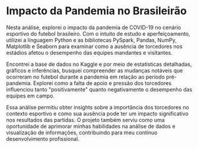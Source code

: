 # Impacto da Pandemia no Brasileirão

Nesta análise, explorei o impacto da pandemia de COVID-19 no cenário esportivo do futebol brasileiro. Com o intuito de estudo e aperfeiçoamento, utilizei a linguagem Python e as bibliotecas PySpark, Pandas, NumPy, Matplotlib e Seaborn para examinar como a ausência de torcedores nos estádios afetou o desempenho das equipes mandantes e visitantes.

Encontrei a base de dados no Kaggle e por meio de estatísticas detalhadas, gráficos e inferências, busquei compreender as mudanças notáveis que ocorreram no futebol durante a pandemia em relação ao período pré-pandemia. Explorei como a falta de apoio e pressão dos torcedores influenciou tanto "positivamente" quanto negativamente o desempenho das equipes em campo.

Essa análise permitiu obter insights sobre a importância dos torcedores no contexto esportivo e como sua ausência pode ter um impacto significativo nos resultados das partidas. O projeto também serviu como uma oportunidade de aprimorar minhas habilidades na análise de dados e visualização de informações, contribuindo para meu contínuo desenvolvimento profissional.
